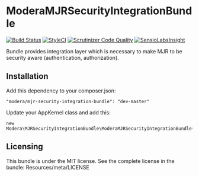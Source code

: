 # ModeraMJRSecurityIntegrationBundle

[![Build Status](https://travis-ci.org/modera/foundation.svg?branch=master)](https://travis-ci.org/modera/foundation)
[![StyleCI](https://styleci.io/repos/29132608/shield)](https://styleci.io/repos/29132608)
[![Scrutinizer Code Quality](https://scrutinizer-ci.com/g/modera/ModeraMJRSecurityIntegrationBundle/badges/quality-score.png?b=master)](https://scrutinizer-ci.com/g/modera/ModeraMJRSecurityIntegrationBundle/?branch=master)
[![SensioLabsInsight](https://insight.sensiolabs.com/projects/e4171535-f597-4d2a-940e-dce1b4fc0581/mini.png)](https://insight.sensiolabs.com/projects/e4171535-f597-4d2a-940e-dce1b4fc0581)

Bundle provides integration layer which is necessary to make MJR to be security aware (authentication, authorization).

## Installation

Add this dependency to your composer.json:

    "modera/mjr-security-integration-bundle": "dev-master"

Update your AppKernel class and add this:

    new Modera\MJRSecurityIntegrationBundle\ModeraMJRSecurityIntegrationBundle(),

## Licensing

This bundle is under the MIT license. See the complete license in the bundle:
Resources/meta/LICENSE